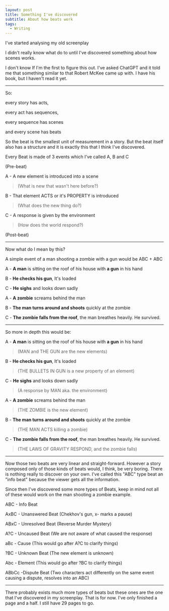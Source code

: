 ```yaml
---
layout: post
title: Something I've discovered
subtitle: About how beats work
tags:
  - Writing
---
```

I've started analysing my old screenplay

I didn't really know what do to until I've discovered something about how scenes works.

I don't know If I'm the first to figure this out. I've asked ChatGPT and it told me that something similar to that Robert McKee came up with. I have his book, but I haven't read it yet.

---

So: 

every story has acts, 

every act has sequences, 

every sequence has scenes

and every scene has beats


So the beat is the smallest unit of measurement in a story. But the beat itself also has a structure and it is exactly this that I think I've discovered.

Every Beat is made of 3 events which I've called A, B and C


(Pre-beat)

A - A new element is introduced into a scene
> (What is new that wasn't here before?)

B - That element ACTS or it's PROPERTY is introduced
> (What does the new thing do?)

C - A response is given by the environment
> (How does the world respond?)

(Post-beat)


---


Now what do I mean by this?

A simple event of a man shooting a zombie with a gun would be ABC + ABC



A - **A man** is sitting on the roof of his house with **a gun** in his hand 

B - **He checks his gun**, It's loaded

C - **He sighs** and looks down sadly


A - **A zombie** screams behind the man

B - **The man turns around and shoots** quickly at the zombie

C - **The zombie falls from the roof**, the man breathes heavily. He survived.

---

So more in depth this would be:


A - **A man** is sitting on the roof of his house with **a gun** in his hand 
> (MAN and THE GUN are the new elements)

B - **He checks his gun**, It's loaded 
> (THE BULLETS IN GUN is a new property of an element)

C - **He sighs** and looks down sadly 
> (A response by MAN aka. the environment)


A - **A zombie** screams behind the man 
> (THE ZOMBIE is the new element)

B - **The man turns around and shoots** quickly at the zombie 
> (THE MAN ACTS killing a zombie)

C - **The zombie falls from the roof**, the man breathes heavily. He survived.
> (THE LAWS OF GRAVITY RESPOND, and the zombie falls)

---

Now those two beats are very linear and straight-forward. However a story composed only of those kinds of beats would, I think, be very boring. There is nothing really to discover on your own. I've called this "ABC" type beat an "info beat" because the viewer gets all the information. 

Since then I've discovered some more types of Beats, keep in mind not all of these would work on the man shooting a zombie example.


ABC - Info Beat

AxBC - Unanswered Beat (Chekhov's gun, x- marks a pause)

ABxC - Unresolved Beat (Reverse Murder Mystery)

A?C - Uncaused Beat (We are not aware of what caused the response)

aBc - Cause (This would go after A?C to clarify things)

?BC - Unknown Beat (The new element is unknown)

Abc - Element (This would go after ?BC to clarify things)

ABbCc -Dispute Beat (Two characters act differently on the same event causing a dispute, resolves into an ABC)

---

There probably exists much more types of beats but these ones are the one that I've discovered in my screenplay. That is for now. I've only finished a page and a half. I still have 29 pages to go.

